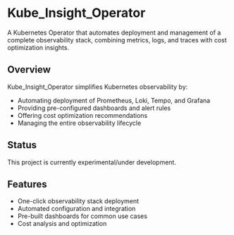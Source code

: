 # Kube_Insight_Operator

A Kubernetes Operator that automates deployment and management of a complete observability stack, combining metrics, logs, and traces with cost optimization insights.

## Overview

Kube_Insight_Operator simplifies Kubernetes observability by:
- Automating deployment of Prometheus, Loki, Tempo, and Grafana
- Providing pre-configured dashboards and alert rules
- Offering cost optimization recommendations
- Managing the entire observability lifecycle

## Status
This project is currently experimental/under development.

## Features
- One-click observability stack deployment
- Automated configuration and integration
- Pre-built dashboards for common use cases
- Cost analysis and optimization